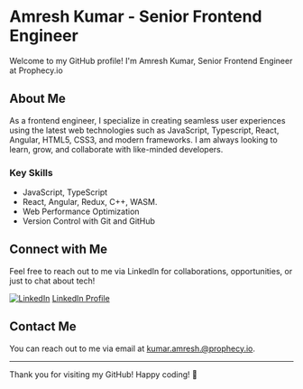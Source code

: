 # Amresh Kumar - Senior Frontend Engineer

Welcome to my GitHub profile! I'm Amresh Kumar, Senior Frontend Engineer at Prophecy.io

## About Me
As a frontend engineer, I specialize in creating seamless user experiences using the latest web technologies such as JavaScript, Typescript, React, Angular, HTML5, CSS3, and modern frameworks. I am always looking to learn, grow, and collaborate with like-minded developers.

### Key Skills
- JavaScript, TypeScript
- React, Angular, Redux, C++, WASM.
- Web Performance Optimization
- Version Control with Git and GitHub

## Connect with Me

Feel free to reach out to me via LinkedIn for collaborations, opportunities, or just to chat about tech!

[![LinkedIn]([https://upload.wikimedia.org/wikipedia/commons/0/01/LinkedIn_Logo_2013.png)](https://www.linkedin.com/in/amreshkumar](https://media.licdn.com/dms/image/v2/D5603AQFH7CYbH9VrgQ/profile-displayphoto-shrink_400_400/profile-displayphoto-shrink_400_400/0/1726242335714?e=1738800000&v=beta&t=tnsaTi9FDEyyLoYeuGF-OrYiVrrQKvtXMzPywPPpu3A))  
[LinkedIn Profile]([https://www.linkedin.com/in/amreshkumar](https://www.linkedin.com/in/kumar-amresh-1017a7161/))

## Contact Me

You can reach out to me via email at [kumar.amresh.@prophecy.io](mailto:kumar.amresh.@prophecy.io).

---

Thank you for visiting my GitHub! Happy coding! 🚀

